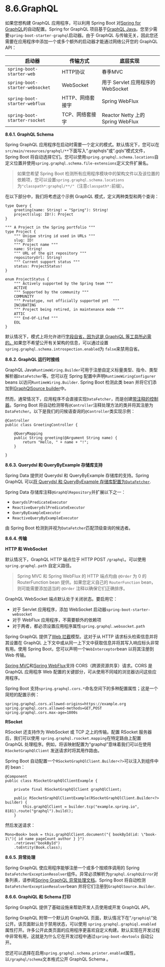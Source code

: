 # 8.6.GraphQL

如果您想构建 GraphQL 应用程序，可以利用 Spring Boot 对[Spring for GraphQL](https://spring.io/projects/spring-graphql)的自动配置。Spring for GraphQL 项目基于[GraphQL Java](https://github.com/graphql-java/graphql-java)。您至少需要`spring-boot-starter-graphql`启动器。由于 GraphQL 与传输无关，因此您还需要在应用程序中添加一个或多个额外的启动器才能通过网络公开您的 GraphQL API：

| 启动器                             | 传输方式       | 底层实现                            |
| ------------------------------- | ---------- | ------------------------------- |
| `spring-boot-starter-web`       | HTTP协议     | 春季MVC                           |
| `spring-boot-starter-websocket` | WebSocket  | 用于 Servlet 应用程序的 WebSocket      |
| `spring-boot-starter-webflux`   | HTTP、网络套接字 | Spring WebFlux                  |
| `spring-boot-starter-rsocket`   | TCP、网络套接字  | Reactor Netty 上的 Spring WebFlux |

**8.6.1. GraphQL Schema**

Spring GraphQL 应用程序在启动时需要一个定义的模式。默认情况下，您可以在`src/main/resources/graphql/**`下面写入“.graphqls”或“.gqls”模式文件，Spring Boot 将自动选择它们。您可以使用`spring.graphql.schema.locations`自定义位置并使用`spring.graphql.schema.file-extensions`定义文件扩展名。

> 如果您希望 Spring Boot 检测所有应用程序模块中的架构文件以及该位置的依赖项，您可以设置`spring.graphql.schema.locations`为`"classpath*:graphql/**/"`（注意`classpath*:`前缀）。

在以下部分中，我们将考虑这个示例 GraphQL 模式，定义两种类型和两个查询：

```
type Query {
    greeting(name: String! = "Spring"): String!
    project(slug: ID!): Project
}
​
""" A Project in the Spring portfolio """
type Project {
    """ Unique string id used in URLs """
    slug: ID!
    """ Project name """
    name: String!
    """ URL of the git repository """
    repositoryUrl: String!
    """ Current support status """
    status: ProjectStatus!
}
​
enum ProjectStatus {
    """ Actively supported by the Spring team """
    ACTIVE
    """ Supported by the community """
    COMMUNITY
    """ Prototype, not officially supported yet  """
    INCUBATING
    """ Project being retired, in maintenance mode """
    ATTIC
    """ End-Of-Lifed """
    EOL
}
```

默认情况下，模式上将允许进行[字段自省，因为这是 GraphiQL 等工具所必需的。](https://spec.graphql.org/draft/#sec-Introspection)如果您不希望公开有关架构的信息，可以通过设置`spring.graphql.schema.introspection.enabled`为 `false`来禁用自省。

**8.6.2. GraphQL 运行时接线**

GraphQL Java`RuntimeWiring.Builder`可用于注册自定义标量类型、指令、类型解析器`DataFetcher`等。您可以在 Spring 配置中声明`RuntimeWiringConfigurer` beans 以访问`RuntimeWiring.Builder`. Spring Boot 检测此类 bean 并将它们添加到[GraphQlSource builder](https://docs.spring.io/spring-graphql/reference/1.2/#execution-graphqlsource)中。

然而，通常情况下，应用程序不会直接实现`DataFetcher`，而是创建[带注释的控制器](https://docs.spring.io/spring-graphql/reference/1.2/#controllers)。Spring Boot 将自动检测带有`@Controller`注释处理方法的类并将其注册为`DataFetcher`。以下是我们的问候语查询的`@Controller`类实现示例：

```
@Controller
public class GreetingController {
​
    @QueryMapping
    public String greeting(@Argument String name) {
        return "Hello, " + name + "!";
    }
​
}
```

**8.6.3. Querydsl 和 QueryByExample 存储库支持**

Spring Data 提供对 Querydsl 和 QueryByExample 存储库的支持。Spring GraphQL 可以[将 Querydsl 和 QueryByExample 存储库配置为`DataFetcher`](https://docs.spring.io/spring-graphql/reference/1.2/#data).

Spring Data 存储库注释`@GraphQlRepository`并扩展以下之一：

* `QuerydslPredicateExecutor`
* `ReactiveQuerydslPredicateExecutor`
* `QueryByExampleExecutor`
* `ReactiveQueryByExampleExecutor`

由 Spring Boot 检测到并视为`DataFetcher`匹配顶级查询的候选者。

**8.6.4. 传输**

**HTTP 和 WebSocket**

默认情况下，GraphQL HTTP 端点位于 HTTP POST `/graphql`。可以使用`spring.graphql.path` 自定义路径。

> Spring MVC 和 Spring WebFlux 的 HTTP 端点均由 `@Order` 为 0 的 RouterFunction bean 提供。如果您定义自己的 `RouterFunction` bean，则可能需要添加适当的 `@Order` 注释以确保它们正确排序。

GraphQL WebSocket 端点默认处于关闭状态。要启用它：

* 对于 Servlet 应用程序，添加 WebSocket 启动器`spring-boot-starter-websocket`
* 对于 WebFlux 应用程序，不需要额外的依赖项
* 对于两者，都必须设置应用程序属性`spring.graphql.websocket.path`

Spring GraphQL 提供了[Web 拦截](https://docs.spring.io/spring-graphql/reference/1.2/#web-interception)模型。这对于从 HTTP 请求标头检索信息并将其设置在 GraphQL 上下文中或从同一上下文中获取信息并将其写入响应标头非常有用。使用 Spring Boot，您可以声明一个`WebInterceptor`bean 以将其注册到 Web 传输。

[Spring MVC](https://docs.spring.io/spring-framework/reference/6.1/web/webmvc-cors.html)和[Spring WebFlux](https://docs.spring.io/spring-framework/reference/6.1/web/webflux-cors.html)支持 CORS（跨源资源共享）请求。CORS 是 GraphQL 应用程序 Web 配置的关键部分，可从使用不同域的浏览器访问这些应用程序。

Spring Boot 支持`spring.graphql.cors.*`命名空间下的多种配置属性；这是一个简短的配置示例：

```
spring.graphql.cors.allowed-origins=https://example.org
spring.graphql.cors.allowed-methods=GET,POST
spring.graphql.cors.max-age=1800s
```

**RSocket**

RSocket 还支持作为 WebSocket 或 TCP 之上的传输。配置 RSocket 服务器后，我们可以使用 `spring.graphql.rsocket.mapping`在特定路由上配置 GraphQL 处理程序。例如，将该映射配置为“graphql”意味着我们可以在使用 `RSocketGraphQlClient` 发送请求时将其用作路由。

Spring Boot 自动配置一个`RSocketGraphQlClient.Builder<?>`可以注入到组件中的 bean：

```
@Component
public class RSocketGraphQlClientExample {
​
    private final RSocketGraphQlClient graphQlClient;
​
    public RSocketGraphQlClientExample(RSocketGraphQlClient.Builder<?> builder) {
        this.graphQlClient = builder.tcp("example.spring.io", 8181).route("graphql").build();
    }
```

然后发送请求：

```
Mono<Book> book = this.graphQlClient.document("{ bookById(id: \"book-1\"){ id name pageCount author } }")
    .retrieve("bookById")
    .toEntity(Book.class);
```

**8.6.5. 异常处理**

Spring GraphQL 使应用程序能够注册一个或多个按顺序调用的 Spring `DataFetcherExceptionResolver`组件。异常必须解析为`graphql.GraphQLError`对象列表，请参阅[Spring GraphQL 异常处理文档](https://docs.spring.io/spring-graphql/reference/1.2/#execution-exceptions)。Spring Boot 将自动检测`DataFetcherExceptionResolver`bean 并将它们注册到`GraphQlSource.Builder`.

**8.6.6. GraphiQL 和 Schema 打印**

Spring GraphQL 提供了基础设施来帮助开发人员使用或开发 GraphQL API。

Spring GraphQL 附带一个默认的 GraphiQL 页面，默认情况下在“`/graphiql`”处公开。该页面默认处于禁用状态，可以使用 `spring.graphql.graphiql.enabled`属性打开。许多公开此类页面的应用程序更喜欢自定义构建。默认实现在开发过程中非常有用，这就是为什么它在开发过程中通过`spring-boot-devtools` 自动公开。

您还可以选择在启用`spring.graphql.schema.printer.enabled`属性，以`/graphql/schema`文本格式公开 GraphQL Schema 。
